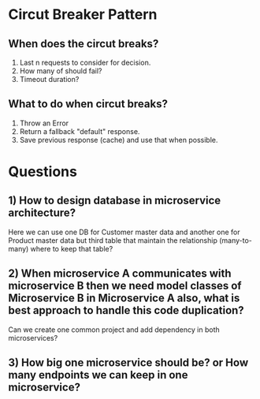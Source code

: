 # Circut Breaker Pattern

## When does the circut breaks?
1) Last n requests to consider for decision.
2) How many of should fail?
3) Timeout duration?

## What to do when circut breaks?
1) Throw an Error
2) Return a fallback "default" response.
3) Save previous response (cache) and use that when possible.


# Questions

## 1) How to design database in microservice architecture?
Here we can use one DB for Customer master data and another one for Product master data but third table that maintain the relationship (many-to-many) where to keep that table?

## 2) When microservice A communicates with microservice B then we need model classes of Microservice B in Microservice A also, what is best approach to handle this code duplication?
Can we create one common project and add dependency in both microservices?

## 3) How big one microservice should be? or How many endpoints we can keep in one microservice?


